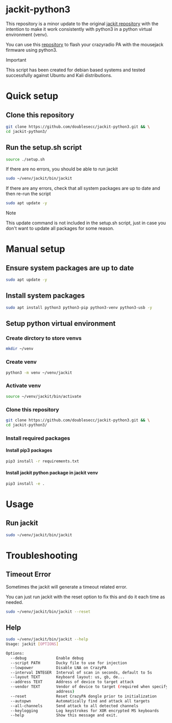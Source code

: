 # jackit-python3
This repository is a minor update to the original [jackit repository](https://github.com/insecurityofthings/jackit) with the intention to make it work consistently with python3 in a python virtual environment (venv).

You can use this [repository](https://github.com/kuzmin-no/nrf-research-firmware-python3) to flash your crazyradio PA with the mousejack firmware using python3.

> [!IMPORTANT]  
> This script has been created for debian based systems and tested successfully against Ubuntu and Kali distributions.

# Quick setup
## Clone this repository
```bash
git clone https://github.com/doublesecc/jackit-python3.git && \
cd jackit-python3/
```
## Run the setup.sh script
```bash
source ./setup.sh
```

If there are no errors, you should be able to run jackit
```bash
sudo ~/venv/jackit/bin/jackit
```

If there are any errors, check that all system packages are up to date and then re-run the script
```bash
sudo apt update -y
```
> [!NOTE]  
> This update command is not included in the setup.sh script, just in case you don't want to update all packages for some reason.
# Manual setup
## Ensure system packages are up to date
```bash
sudo apt update -y
```
## Install system packages
``` bash
sudo apt install python3 python3-pip python3-venv python3-usb -y
```
## Setup python virtual environment
### Create dirctory to store venvs
```bash
mkdir ~/venv
```

### Create venv
```bash
python3 -m venv ~/venv/jackit
```

### Activate venv
```bash
source ~/venv/jackit/bin/activate
```

### Clone this repository
```bash
git clone https://github.com/doublesecc/jackit-python3.git && \
cd jackit-python3/
```

### Install required packages
#### Install pip3 packages
```bash
pip3 install -r requirements.txt
```

#### Install jackit python package in jackit venv
```bash
pip3 install -e .
```

# Usage
## Run jackit
```bash
sudo ~/venv/jackit/bin/jackit
```

# Troubleshooting
## Timeout Error
Sometimes the jackit will generate a timeout related error.

You can just run jackit with the reset option to fix this and do it each time as needed.
```bash
sudo ~/venv/jackit/bin/jackit --reset
```

## Help
```bash
sudo ~/venv/jackit/bin/jackit --help
Usage: jackit [OPTIONS]

Options:
  --debug             Enable debug
  --script PATH       Ducky file to use for injection
  --lowpower          Disable LNA on CrazyPA
  --interval INTEGER  Interval of scan in seconds, default to 5s
  --layout TEXT       Keyboard layout: us, gb, de...
  --address TEXT      Address of device to target attack
  --vendor TEXT       Vendor of device to target (required when specifying
                      address)
  --reset             Reset CrazyPA dongle prior to initialization
  --autopwn           Automatically find and attack all targets
  --all-channels      Send attack to all detected channels
  --keylogging        Log keystrokes for XOR encrypted MS keyboards
  --help              Show this message and exit.
```
